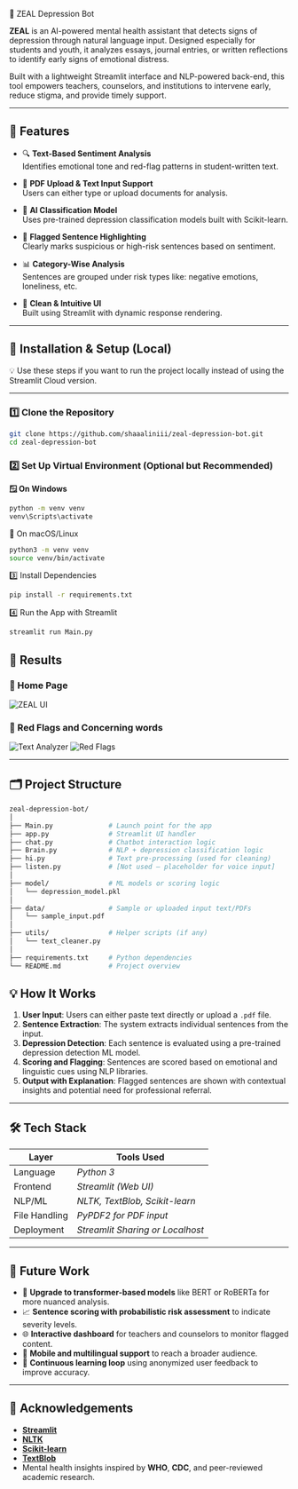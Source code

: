 🧠 ZEAL Depression Bot

**ZEAL** is an AI-powered mental health assistant that detects signs of depression through natural language input. Designed especially for students and youth, it analyzes essays, journal entries, or written reflections to identify early signs of emotional distress.

Built with a lightweight Streamlit interface and NLP-powered back-end, this tool empowers teachers, counselors, and institutions to intervene early, reduce stigma, and provide timely support.

---

## 🌟 Features

- 🔍 **Text-Based Sentiment Analysis**  
  Identifies emotional tone and red-flag patterns in student-written text.

- 📂 **PDF Upload & Text Input Support**  
  Users can either type or upload documents for analysis.

- 🧠 **AI Classification Model**  
  Uses pre-trained depression classification models built with Scikit-learn.

- 📝 **Flagged Sentence Highlighting**  
  Clearly marks suspicious or high-risk sentences based on sentiment.

- 📊 **Category-Wise Analysis**  
  Sentences are grouped under risk types like: negative emotions, loneliness, etc.

- 🎨 **Clean & Intuitive UI**  
  Built using Streamlit with dynamic response rendering.

---


## 🔧 Installation & Setup (Local)

💡 Use these steps if you want to run the project locally instead of using the Streamlit Cloud version.

---

### 1️⃣ Clone the Repository

```bash
git clone https://github.com/shaaaliniii/zeal-depression-bot.git
cd zeal-depression-bot

```
### 2️⃣ Set Up Virtual Environment (Optional but Recommended)

**🪟 On Windows**

```bash
python -m venv venv
venv\Scripts\activate
```

🐧 On macOS/Linux
```bash
python3 -m venv venv
source venv/bin/activate
```
3️⃣ Install Dependencies
```bash
pip install -r requirements.txt
```
4️⃣ Run the App with Streamlit
```bash
streamlit run Main.py

```

## 📸 Results

### 🔹 Home Page
![ZEAL UI](https://github.com/user-attachments/assets/585f5ca5-5b0f-4720-9e57-f47ff93b65bc)

### 🔹 Red Flags and Concerning words
![Text Analyzer](https://github.com/user-attachments/assets/db5f2270-b0a3-4f70-8b4a-00e54e034e5b)
![Red Flags](https://github.com/user-attachments/assets/c9ae0d6d-05d0-4b61-a39b-ff3c73e5c290)

---

## 🗂️ Project Structure

```bash
zeal-depression-bot/
│
├── Main.py              # Launch point for the app
├── app.py               # Streamlit UI handler
├── chat.py              # Chatbot interaction logic
├── Brain.py             # NLP + depression classification logic
├── hi.py                # Text pre-processing (used for cleaning)
├── listen.py            # [Not used – placeholder for voice input]
│
├── model/               # ML models or scoring logic
│   └── depression_model.pkl
│
├── data/                # Sample or uploaded input text/PDFs
│   └── sample_input.pdf
│
├── utils/               # Helper scripts (if any)
│   └── text_cleaner.py
│
├── requirements.txt     # Python dependencies
└── README.md            # Project overview

```
## 💡 How It Works

1. **User Input**: Users can either paste text directly or upload a `.pdf` file.
2. **Sentence Extraction**: The system extracts individual sentences from the input.
3. **Depression Detection**: Each sentence is evaluated using a pre-trained depression detection ML model.
4. **Scoring and Flagging**: Sentences are scored based on emotional and linguistic cues using NLP libraries.
5. **Output with Explanation**: Flagged sentences are shown with contextual insights and potential need for professional referral.

---


## 🛠️ Tech Stack

| Layer       | Tools Used                        |
|-------------|----------------------------------|
| Language     | *Python 3*                        |
| Frontend     | *Streamlit (Web UI)*              |
| NLP/ML       | *NLTK, TextBlob, Scikit-learn*    |
| File Handling| *PyPDF2 for PDF input*            |
| Deployment   | *Streamlit Sharing or Localhost*  |

---

## 🔮 Future Work

- 🤖 **Upgrade to transformer-based models** like BERT or RoBERTa for more nuanced analysis.
- 📈 **Sentence scoring with probabilistic risk assessment** to indicate severity levels.
- 🌐 **Interactive dashboard** for teachers and counselors to monitor flagged content.
- 📱 **Mobile and multilingual support** to reach a broader audience.
- 🔁 **Continuous learning loop** using anonymized user feedback to improve accuracy.

---

## 🙏 Acknowledgements

- **[Streamlit](https://streamlit.io)**
- **[NLTK](https://www.nltk.org)**
- **[Scikit-learn](https://scikit-learn.org)**
- **[TextBlob](https://textblob.readthedocs.io)**
- Mental health insights inspired by **WHO**, **CDC**, and peer-reviewed academic research.


